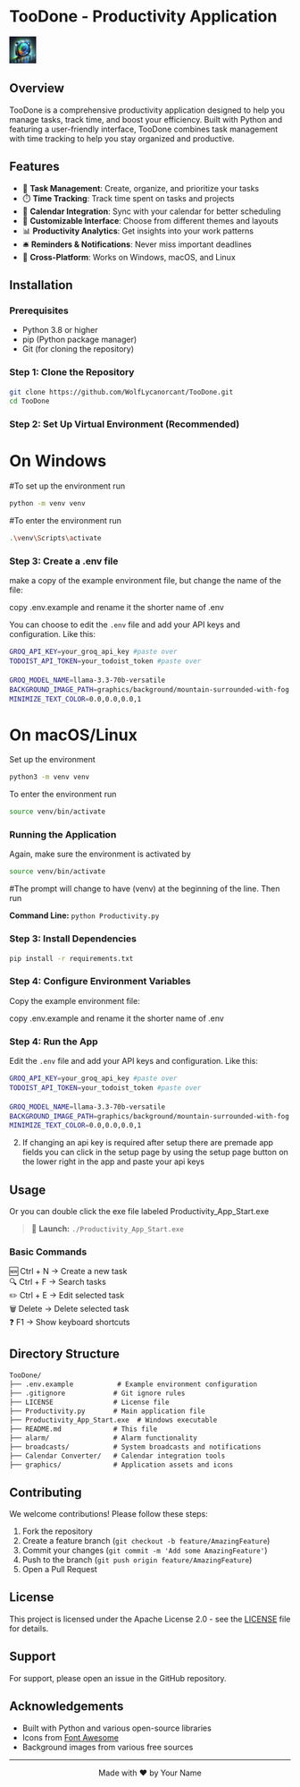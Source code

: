 # TooDone - Productivity Application

![TooDone Logo](graphics/icon/app_icon/produce.png)

## Overview

TooDone is a comprehensive productivity application designed to help you manage tasks, track time, and boost your efficiency. Built with Python and featuring a user-friendly interface, TooDone combines task management with time tracking to help you stay organized and productive.

## Features

- 🎯 **Task Management**: Create, organize, and prioritize your tasks
- ⏱️ **Time Tracking**: Track time spent on tasks and projects
- 📅 **Calendar Integration**: Sync with your calendar for better scheduling
- 🎨 **Customizable Interface**: Choose from different themes and layouts
- 📊 **Productivity Analytics**: Get insights into your work patterns
- 🛎️ **Reminders & Notifications**: Never miss important deadlines
- 🔄 **Cross-Platform**: Works on Windows, macOS, and Linux


## Installation


### Prerequisites
- Python 3.8 or higher
- pip (Python package manager)
- Git (for cloning the repository)

### Step 1: Clone the Repository
```bash
git clone https://github.com/WolfLycanorcant/TooDone.git
cd TooDone
```

### Step 2: Set Up Virtual Environment (Recommended)

# On Windows
#To set up the environment run

```bash
python -m venv venv
```

#To enter the environment run

```bash
.\venv\Scripts\activate
```

### Step 3: Create a .env file

make a copy of the example environment file, but change the name of the file:

copy .env.example and rename it the shorter name of .env


You can choose to edit the `.env` file and add your API keys and configuration. Like this:

```bash
GROQ_API_KEY=your_groq_api_key #paste over
TODOIST_API_TOKEN=your_todoist_token #paste over

GROQ_MODEL_NAME=llama-3.3-70b-versatile 
BACKGROUND_IMAGE_PATH=graphics/background/mountain-surrounded-with-fog.jpg 
MINIMIZE_TEXT_COLOR=0.0,0.0,0.0,1
```


# On macOS/Linux

Set up the environment

```bash
python3 -m venv venv
```

To enter the environment run

```bash
source venv/bin/activate
```

### Running the Application
Again, make sure the environment is activated by

```bash
source venv/bin/activate
```

#The prompt will change to have (venv) at the beginning of the line. Then run

**Command Line:** `python Productivity.py`

### Step 3: Install Dependencies

```bash
pip install -r requirements.txt
```

### Step 4: Configure Environment Variables

Copy the example environment file:

copy .env.example and rename it the shorter name of .env


### Step 4: Run the App


Edit the `.env` file and add your API keys and configuration. Like this:

```bash
GROQ_API_KEY=your_groq_api_key #paste over
TODOIST_API_TOKEN=your_todoist_token #paste over

GROQ_MODEL_NAME=llama-3.3-70b-versatile 
BACKGROUND_IMAGE_PATH=graphics/background/mountain-surrounded-with-fog.jpg 
MINIMIZE_TEXT_COLOR=0.0,0.0,0.0,1
```


      
2. If changing an api key is required after setup there are premade app fields you can click in the setup page by using the setup page button on the lower right in the app and paste your api keys

## Usage




















Or you can double click the exe file labeled Productivity_App_Start.exe

> 🔘 **Launch:** `./Productivity_App_Start.exe`


### Basic Commands

🆕  Ctrl + N  →  Create a new task  
🔍  Ctrl + F  →  Search tasks  
✏️  Ctrl + E  →  Edit selected task  
🗑️  Delete    →  Delete selected task  
❓  F1         →  Show keyboard shortcuts


## Directory Structure

```
TooDone/
├── .env.example           # Example environment configuration
├── .gitignore            # Git ignore rules
├── LICENSE               # License file
├── Productivity.py       # Main application file
├── Productivity_App_Start.exe  # Windows executable
├── README.md             # This file
├── alarm/                # Alarm functionality
├── broadcasts/           # System broadcasts and notifications
├── Calendar Converter/   # Calendar integration tools
├── graphics/             # Application assets and icons
```

## Contributing

We welcome contributions! Please follow these steps:

1. Fork the repository
2. Create a feature branch (`git checkout -b feature/AmazingFeature`)
3. Commit your changes (`git commit -m 'Add some AmazingFeature'`)
4. Push to the branch (`git push origin feature/AmazingFeature`)
5. Open a Pull Request

## License

This project is licensed under the Apache License 2.0 - see the [LICENSE](LICENSE) file for details.

## Support

For support, please open an issue in the GitHub repository.

## Acknowledgements

- Built with Python and various open-source libraries
- Icons from [Font Awesome](https://fontawesome.com/)
- Background images from various free sources

---

<div align="center">
  Made with ❤️ by Your Name
</div>

